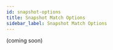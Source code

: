 ```yaml
---
id: snapshot-options
title: Snapshot Match Options
sidebar_label: Snapshot Match Options
---
```


(coming soon)
